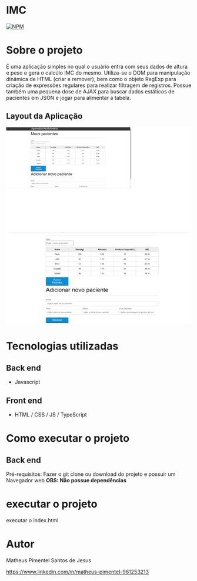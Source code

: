 # IMC

[![NPM](https://img.shields.io/npm/l/react)](https://github.com/Matheusp007-226/IMC_JS/blob/main/LICENSE) 

# Sobre o projeto

É uma aplicação simples no qual o usuário entra com seus dados de altura e peso e gera o calcúlo IMC do mesmo. Utiliza-se o DOM para manipulação dinâmica de HTML (criar e remover),
bem como o objeto RegExp para criação de expressões regulares para realizar filtragem de registros. Possue também uma pequena dose de AJAX para buscar dados estáticos de pacientes
em JSON e jogar para alimentar a tabela.

## Layout da Aplicação
![layout 1](assets/img/IMC_1.png) ![layout 2](assets/img/IMC_2.png)

# Tecnologias utilizadas
## Back end
- Javascript
## Front end
- HTML / CSS / JS / TypeScript

# Como executar o projeto

## Back end
Pré-requisitos: Fazer o git clone ou download do projeto e possuir um Navegador web
<b>OBS: Não possue dependências</b>

# executar o projeto
executar o index.html

# Autor

Matheus Pimentel Santos de Jesus

https://www.linkedin.com/in/matheus-pimentel-961253213
